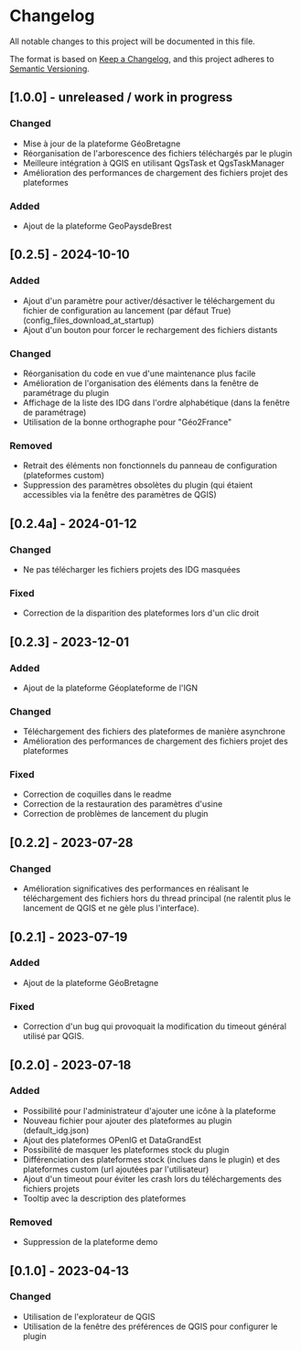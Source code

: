 # Changelog

All notable changes to this project will be documented in this file.

The format is based on [Keep a Changelog](https://keepachangelog.com/en/1.0.0/),
and this project adheres to [Semantic Versioning](https://semver.org/spec/v2.0.0.html).

## [1.0.0] - unreleased / work in progress

### Changed

- Mise à jour de la plateforme GéoBretagne
- Réorganisation de l'arborescence des fichiers téléchargés par le plugin
- Meilleure intégration à QGIS en utilisant QgsTask et QgsTaskManager
- Amélioration des performances de chargement des fichiers projet des plateformes

### Added

- Ajout de la plateforme GeoPaysdeBrest

## [0.2.5] - 2024-10-10

### Added

- Ajout d'un paramètre pour activer/désactiver le téléchargement du fichier de configuration au lancement (par défaut True) (config_files_download_at_startup)
- Ajout d'un bouton pour forcer le rechargement des fichiers distants

### Changed

- Réorganisation du code en vue d'une maintenance plus facile
- Amélioration de l'organisation des éléments dans la fenêtre de paramétrage du plugin
- Affichage de la liste des IDG dans l'ordre alphabétique (dans la fenêtre de paramétrage)
- Utilisation de la bonne orthographe pour "Géo2France"

### Removed

- Retrait des éléments non fonctionnels du panneau de configuration (plateformes custom)
- Suppression des paramètres obsolètes du plugin (qui étaient accessibles via la fenêtre des paramètres de QGIS)

## [0.2.4a] - 2024-01-12

### Changed

- Ne pas télécharger les fichiers projets des IDG masquées

### Fixed

- Correction de la disparition des plateformes lors d'un clic droit

## [0.2.3] - 2023-12-01

### Added

- Ajout de la plateforme Géoplateforme de l'IGN

### Changed

- Téléchargement des fichiers des plateformes de manière asynchrone
- Amélioration des performances de chargement des fichiers projet des plateformes

### Fixed

- Correction de coquilles dans le readme
- Correction de la restauration des paramètres d'usine
- Correction de problèmes de lancement du plugin

## [0.2.2] - 2023-07-28

### Changed

- Amélioration significatives des performances en réalisant le téléchargement des fichiers hors du thread principal (ne ralentit plus le lancement de QGIS et ne gèle plus l'interface).

## [0.2.1] - 2023-07-19

### Added

- Ajout de la plateforme GéoBretagne

### Fixed

- Correction d'un bug qui provoquait la modification du timeout général utilisé par QGIS.

## [0.2.0] - 2023-07-18

### Added

- Possibilité pour l'administrateur d'ajouter une icône à la plateforme
- Nouveau fichier pour ajouter des plateformes au plugin (default_idg.json)
- Ajout des plateformes OPenIG et DataGrandEst
- Possibilité de masquer les plateformes stock du plugin
- Différenciation des plateformes stock (inclues dans le plugin) et des plateformes custom (url ajoutées par l'utilisateur)
- Ajout d'un timeout pour éviter les crash lors du téléchargements des fichiers projets
- Tooltip avec la description des plateformes

### Removed

- Suppression de la plateforme demo

## [0.1.0] - 2023-04-13

### Changed

- Utilisation de l'explorateur de QGIS
- Utilisation de la fenêtre des préférences de QGIS pour configurer le plugin
